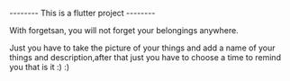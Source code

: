 -------- This is a flutter project --------

With forgetsan, you will not forget your belongings anywhere.

Just you have to take the picture of your things and add a name of your things and description,after that just 
you have to choose a time to remind you that is it :) :) 